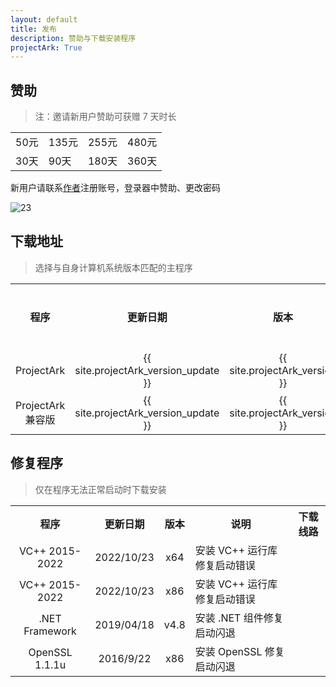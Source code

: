 ```yaml
---
layout: default
title: 发布
description: 赞助与下载安装程序
projectArk: True
---
```



## 赞助
>注：邀请新用户赞助可获赠 7 天时长

<table>
  <tbody>
    <tr>
      <td>50元</td>
      <td>135元</td>
      <td>255元</td>
      <td>480元</td>
    </tr>
    <tr>
      <td>30天</td>
      <td>90天</td>
      <td>180天</td>
      <td>360天</td>
    </tr>
  </tbody>
  <colgroup>
    <col>
    <col>
    <col>
    <col>
    <col>
  </colgroup>
</table>



新用户请联系[作者](/index#联系方式)注册账号，登录器中赞助、更改密码<!-- ，并将<a href="https://www.ip138.com">此页面（点击）</a>的IP地址发给作者加入白名单 -->

![23]({{site.cdn}}/resource/donate_ui.png)

<!-- ![1]({{site.cdn}}/resource/donate.png) -->

<!-- projectArk {{ site.projectArk_version }} -->
<!-- projectArk-VIP {{ site.projectArk_version }} -->


<script>
  function myfunction(){
    var url="{{ site.bucket_url }}";
    document.write("<a href=\""+url+"/projectArk_installer.exe\">projectArk</a>");
  }
</script>
## 下载地址
> 选择与自身计算机系统版本匹配的主程序
<TABLE cellspacing ="1" cellpadding ="6" border = "0">
  <TR>
    <TH class="Title" align="center" width=auto>程序</TH>
    <TH class="Title" align="center" width=auto>更新日期</TH>
    <TH class="Title" align="center" width=auto>版本</TH>
    <TH class="Title" align="center" width=auto>系统</TH>
    <TH class="Title" align="center" width=auto>下载线路</TH>
  </TR>
  <TR>
    <TD class="Item" align="center">ProjectArk</TD>
    <TD class="Item" align="center">{{ site.projectArk_version_update }}</TD>
    <TD class="Item" align="center">{{ site.projectArk_version }}</TD>
    <TD class="Item">windows 10/11 专用</TD>
    <TD class="Item" align="center">
      <script type="text/javascript">
        var cn_url="{{ site.bucket_url }}";
        var git_url="{{ site.fastgit_url }}";
        document.write("<a href=\""+cn_url+"/win11/ProjectArk_Installer.exe\">国内</a>, <a href=\""+git_url+"/win11/ProjectArk_Installer.exe\">国际</a>");
      </script>
    </TD>
  </TR>
  <TR>
    <TD class="Item" align="center">ProjectArk 兼容版</TD>
    <TD class="Item" align="center">{{ site.projectArk_version_update }}</TD>
    <TD class="Item" align="center">{{ site.projectArk_version }}</TD>
    <TD class="Item">windows 全系列</TD>
    <TD class="Item" align="center">
      <script type="text/javascript">
        var cn_url="{{ site.bucket_url }}";
        var git_url="{{ site.fastgit_url }}";
        document.write("<a href=\""+cn_url+"/win7/ProjectArk_Installer.exe\">国内</a>, <a href=\""+git_url+"/win7/ProjectArk_Installer.exe\">国际</a>");
      </script>
    </TD>
  </TR>
</TABLE>


## 修复程序
> 仅在程序无法正常启动时下载安装

<TABLE cellspacing ="1" cellpadding ="6" border = "0">
  <TR>
    <TH class="Title" align="center" width=auto>程序</TH>
    <TH class="Title" align="center" width=auto>更新日期</TH>
    <TH class="Title" align="center" width=auto>版本</TH>
    <TH class="Title" align="center" width=auto>说明</TH>
    <TH class="Title" align="center" width=auto>下载线路</TH>
  </TR>
  <TR>
    <TD class="Item" align="center">VC++ 2015-2022</TD>
    <TD class="Item" align="center">2022/10/23</TD>
    <TD class="Item" align="center">x64</TD>
    <TD class="Item">安装 VC++ 运行库修复启动错误</TD>
    <TD class="Item" align="center">
      <script type="text/javascript">
        var cn_url="{{ site.bucket_url }}";
        var git_url="{{ site.fastgit_url }}";
        document.write("<a href=\""+cn_url+"/VC_redist_2015-2022.x64.exe\">国内</a>, <a href=\""+git_url+"/VC_redist_2015-2022.x64.exe\">国际</a>");
      </script>
    </TD>
  </TR>
  <TR>
    <TD class="Item" align="center">VC++ 2015-2022</TD>
    <TD class="Item" align="center">2022/10/23</TD>
    <TD class="Item" align="center">x86</TD>
    <TD class="Item">安装 VC++ 运行库修复启动错误</TD>
    <TD class="Item" align="center">
      <script type="text/javascript">
        var cn_url="{{ site.bucket_url }}";
        var git_url="{{ site.fastgit_url }}";
        document.write("<a href=\""+cn_url+"/VC_redist_2015-2022.x86.exe\">国内</a>, <a href=\""+git_url+"/VC_redist_2015-2022.x86.exe\">国际</a>");
      </script>
    </TD>
  </TR>
  <TR>
    <TD class="Item" align="center">.NET Framework</TD>
    <TD class="Item" align="center">2019/04/18</TD>
    <TD class="Item" align="center">v4.8</TD>
    <TD class="Item">安装 .NET 组件修复启动闪退</TD>
    <TD class="Item" align="center">
      <script type="text/javascript">
        var cn_url="{{ site.bucket_url }}";
        var git_url="{{ site.fastgit_url }}";
        document.write("<a href=\""+cn_url+"/ndp48-web.exe\">国内</a>, <a href=\""+git_url+"/ndp48-web.exe\">国际</a>");
      </script>
    </TD>
  </TR>
  <TR>
    <TD class="Item" align="center">OpenSSL 1.1.1u</TD>
    <TD class="Item" align="center">2016/9/22</TD>
    <TD class="Item" align="center">x86</TD>
    <TD class="Item">安装 OpenSSL 修复启动闪退</TD>
    <TD class="Item" align="center">
      <script type="text/javascript">
        var cn_url="{{ site.bucket_url }}";
        var git_url="{{ site.fastgit_url }}";
        document.write("<a href=\""+cn_url+"/Win32OpenSSL_Light-1_1_1u.exe\">国内</a>, <a href=\""+git_url+"/Win32OpenSSL_Light-1_1_1u.exe\">国际</a>");
      </script>
    </TD>
  </TR>
</TABLE>